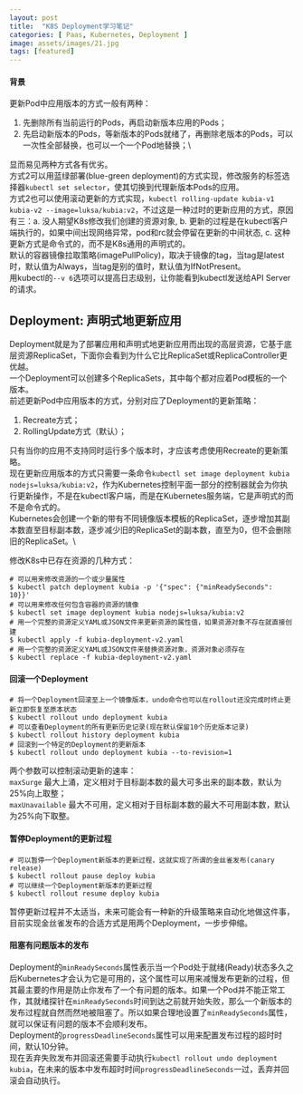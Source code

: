 ```yaml
---
layout: post
title:  "K8S Deployment学习笔记"
categories: [ Paas, Kubernetes, Deployment ]
image: assets/images/21.jpg
tags: [featured]
---
```


#### 背景
更新Pod中应用版本的方式一般有两种：
1. 先删除所有当前运行的Pods，再启动新版本应用的Pods；
2. 先启动新版本的Pods，等新版本的Pods就绪了，再删除老版本的Pods，可以一次性全部替换，也可以一个一个Pod地替换；\

显而易见两种方式各有优劣。\
方式2可以用蓝绿部署(blue-green deployment)的方式实现，修改服务的标签选择器`kubectl set selector`，使其切换到代理新版本Pods的应用。\
方式2也可以使用滚动更新的方式实现，`kubectl rolling-update kubia-v1 kubia-v2 --image=luksa/kubia:v2`，不过这是一种过时的更新应用的方式，原因有三：a. 没人期望K8s修改我们创建的资源对象, b. 更新的过程是在kubectl客户端执行的，如果中间出现网络异常，pod和rc就会停留在更新的中间状态, c. 这种更新方式是命令式的，而不是K8s通用的声明式的。\
默认的容器镜像拉取策略(imagePullPolicy)，取决于镜像的tag，当tag是latest时，默认值为Always，当tag是别的值时，默认值为IfNotPresent。\
用kubectl的`--v 6`选项可以提高日志级别，让你能看到kubectl发送给API Server的请求。

## Deployment: 声明式地更新应用
Deployment就是为了部署应用和声明式地更新应用而出现的高层资源，它基于底层资源ReplicaSet，下面你会看到为什么它比ReplicaSet或ReplicaController更优越。\
一个Deployment可以创建多个ReplicaSets，其中每个都对应着Pod模板的一个版本。\
前述更新Pod中应用版本的方式，分别对应了Deployment的更新策略：
1. Recreate方式；
2. RollingUpdate方式（默认）；

只有当你的应用不支持同时运行多个版本时，才应该考虑使用Recreate的更新策略。\
现在更新应用版本的方式只需要一条命令`kubectl set image deployment kubia nodejs=luksa/kubia:v2`，作为Kubernetes控制平面一部分的控制器就会为你执行更新操作，不是在kubectl客户端，而是在Kubernetes服务端，它是声明式的而不是命令式的。\
Kubernetes会创建一个新的带有不同镜像版本模板的ReplicaSet，逐步增加其副本数直至目标副本数，逐步减少旧的ReplicaSet的副本数，直至为0，但不会删除旧的ReplicaSet。\

修改K8s中已存在资源的几种方式：
```shell
# 可以用来修改资源的一个或少量属性
$ kubectl patch deployment kubia -p '{"spec": {"minReadySeconds": 10}}'
# 可以用来修改任何包含容器的资源的镜像
$ kubectl set image deployment kubia nodejs=luksa/kubia:v2
# 用一个完整的资源定义YAML或JSON文件来更新资源的属性值，如果资源对象不存在就直接创建
$ kubectl apply -f kubia-deployment-v2.yaml
# 用一个完整的资源定义YAML或JSON文件来替换资源对象，资源对象必须存在
$ kubectl replace -f kubia-deployment-v2.yaml
```

#### 回滚一个Deployment
```shell
# 将一个Deployment回滚至上一个镜像版本，undo命令也可以在rollout还没完成时终止更新立即恢复至原本状态
$ kubectl rollout undo deployment kubia
# 可以查看Deployment的所有更新历史记录(现在默认保留10个历史版本记录)
$ kubectl rollout history deployment kubia
# 回滚到一个特定的Deployment的更新版本
$ kubectl rollout undo deployment kubia --to-revision=1
```

两个参数可以控制滚动更新的速率：\
`maxSurge` 最大上涌，定义相对于目标副本数的最大可多出来的副本数，默认为25%向上取整；\
`maxUnavailable` 最大不可用，定义相对于目标副本数的最大不可用副本数，默认为25%向下取整。

#### 暂停Deployment的更新过程
```shell
# 可以暂停一个Deployment新版本的更新过程，这就实现了所谓的金丝雀发布(canary release)
$ kubectl rollout pause deploy kubia
# 可以继续一个Deployment新版本的更新过程
$ kubectl rollout resume deploy kubia
```
暂停更新过程并不太适当，未来可能会有一种新的升级策略来自动化地做这件事，目前实现金丝雀发布的合适方式是用两个Deployment，一步步伸缩。

#### 阻塞有问题版本的发布
Deployment的`minReadySeconds`属性表示当一个Pod处于就绪(Ready)状态多久之后Kubernetes才会认为它是可用的，这个属性可以用来减慢发布更新的过程，但其最主要的作用是防止你发布了一个有问题的版本。如果一个Pod并不能正常工作，其就绪探针在`minReadySeconds`时间到达之前就开始失败，那么一个新版本的发布过程就自然而然地被阻塞了。所以如果合理地设置了`minReadySeconds`属性，就可以保证有问题的版本不会顺利发布。\
Deployment的`progressDeadlineSeconds`属性可以用来配置发布过程的超时时间，默认10分钟。\
现在丢弃失败发布并回滚还需要手动执行`kubectl rollout undo deployment kubia`，在未来的版本中发布超时时间`progressDeadlineSeconds`一过，丢弃并回滚会自动执行。
